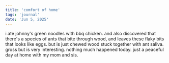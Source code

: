 ```yaml
---
title: 'comfort of home'
tags: 'journal'
date: 'Jun 5, 2025'
---
```


i ate johnny's green noodles with bbq chicken. and also discovered that there's a species of ants that bite through wood, and leaves these flaky bits that looks like eggs. but is just chewed wood stuck together with ant saliva. gross but is very interesting. nothing much happened today. just a peaceful day at home with my mom and sis.
